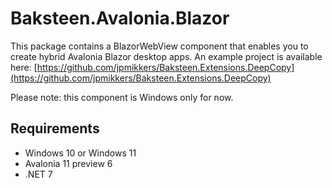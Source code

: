 # Baksteen.Avalonia.Blazor

This package contains a BlazorWebView component that enables you to create hybrid Avalonia Blazor desktop apps. An example project is available here: [https://github.com/jpmikkers/Baksteen.Extensions.DeepCopy](https://github.com/jpmikkers/Baksteen.Extensions.DeepCopy)

Please note: this component is Windows only for now.

## Requirements

- Windows 10 or Windows 11
- Avalonia 11 preview 6
- .NET 7
